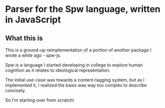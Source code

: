# Parser for the Spw language, written in JavaScript


## What this is
This is a ground-up reimplementation of a portion of another package I wrote a while ago - spw-js.

Spw is a language I started developing in college to explore human cognition as it relates to ideological representation. 

The initial use-case was  towards a content-tagging system, but as I implemented it, I realized the basis was way too complex to describe concisely.

So I'm starting over from scratch!
